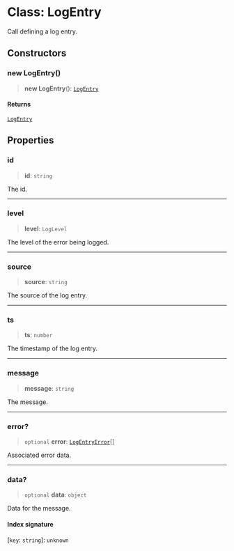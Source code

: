 # Class: LogEntry

Call defining a log entry.

## Constructors

### new LogEntry()

> **new LogEntry**(): [`LogEntry`](LogEntry.md)

#### Returns

[`LogEntry`](LogEntry.md)

## Properties

### id

> **id**: `string`

The id.

***

### level

> **level**: `LogLevel`

The level of the error being logged.

***

### source

> **source**: `string`

The source of the log entry.

***

### ts

> **ts**: `number`

The timestamp of the log entry.

***

### message

> **message**: `string`

The message.

***

### error?

> `optional` **error**: [`LogEntryError`](LogEntryError.md)[]

Associated error data.

***

### data?

> `optional` **data**: `object`

Data for the message.

#### Index signature

 \[`key`: `string`\]: `unknown`
